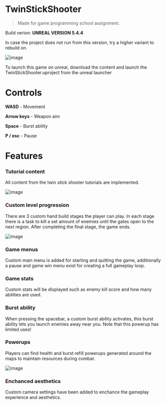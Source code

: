 # TwinStickShooter
> Made for game programming school assignment.

Build verion: **UNREAL VERSION 5.4.4**

In case the project does not run from this version, try a higher variant to rebuild on.

![image](https://github.com/user-attachments/assets/c5245b1c-20d4-44c4-bf77-d6cf62ac1e8d)

To launch this game on unreal, download the content and launch the TwinStickShooter.uproject from the unreal launcher

# Controls

**WASD** - Movement

**Arrow keys** - Weapon aim

**Space** - Burst ability

**P / esc** - Pause

# Features

### Tutorial content
All content from the twin stick shooter tutorials are implemented.

![image](https://github.com/user-attachments/assets/f3de86e1-84d3-413d-98d2-0307f8119139)

### Custom level progression
There are 3 custom hand build stages the player can play.
In each stage there is a task to kill a set amount of enemies until the gates open to the next region.
After completing the final stage, the game ends.

![image](https://github.com/user-attachments/assets/6a58f86c-f729-4c3c-aceb-852d1d04f2e9)

### Game menus
Custom main menu is added for starting and quitting the game, additionally a pause and game win menu exist for creating a full gameplay loop.

### Game stats
Custom stats will be displayed such as enemy kill score and how many abilities are used.

### Burst ability
When pressing the spacebar, a custom burst ability activates, this burst ability lets you launch enemies away near you.
Note that this powerup has limited uses!

### Powerups
Players can find health and burst refill powerups generated around the maps to maintain resources during combat.

![image](https://github.com/user-attachments/assets/91d503f9-7b2b-44b7-99e3-d81fe0e6283a)

### Enchanced aesthetics
Custom camera settings have been added to enchance the gameplay experience and aesthetics.
